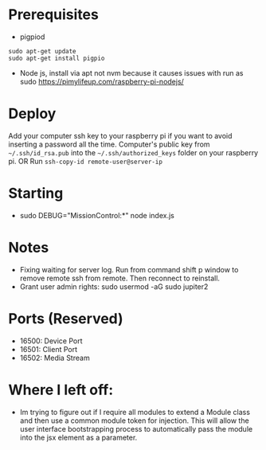 # Prerequisites

-   pigpiod

```
sudo apt-get update
sudo apt-get install pigpio
```

-   Node js, install via apt not nvm because it causes issues with run as sudo
    https://pimylifeup.com/raspberry-pi-nodejs/

# Deploy

Add your computer ssh key to your raspberry pi if you want to avoid inserting a password all the time.
Computer's public key from `~/.ssh/id_rsa.pub` into the `~/.ssh/authorized_keys` folder on your raspberry pi.
OR
Run `ssh-copy-id remote-user@server-ip`

# Starting

-   sudo DEBUG="MissionControl:\*" node index.js

# Notes

-   Fixing waiting for server log. Run from command shift p window to remove remote ssh from remote. Then reconnect to reinstall.
-   Grant user admin rights: sudo usermod -aG sudo jupiter2

# Ports (Reserved)

-   16500: Device Port
-   16501: Client Port
-   16502: Media Stream

# Where I left off:

-   Im trying to figure out if I require all modules to extend a Module class and then use a common module token for injection. This will allow the user interface bootstrapping process to automatically pass the module into the jsx element as a parameter.
